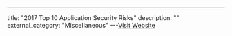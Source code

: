 ---
title: "2017 Top 10 Application Security Risks"
description: ""
external_category: "Miscellaneous"
---[Visit Website](https://www.owasp.org/index.php/Top_10-2017_Top_10)

